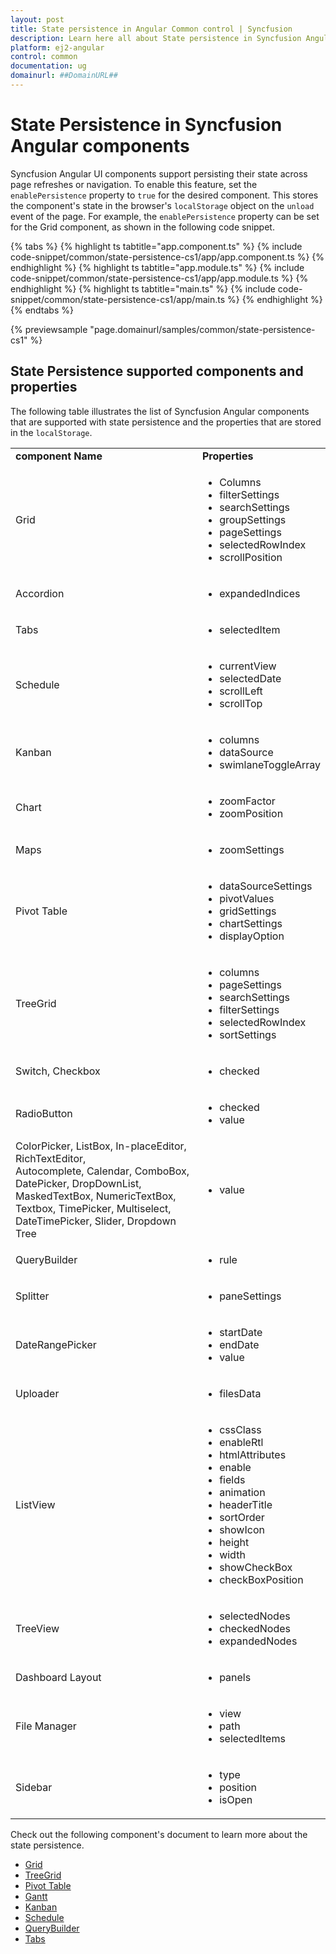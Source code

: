 ```yaml
---
layout: post
title: State persistence in Angular Common control | Syncfusion
description: Learn here all about State persistence in Syncfusion Angular Common control of Syncfusion Essential JS 2 and more.
platform: ej2-angular
control: common
documentation: ug
domainurl: ##DomainURL##
---
```


# State Persistence in Syncfusion Angular components

Syncfusion Angular UI components support persisting their state across page refreshes or navigation. To enable this feature, set the `enablePersistence` property to `true` for the desired component. This stores the component's state in the browser's `localStorage` object on the `unload` event of the page. For example, the `enablePersistence` property can be set for the Grid component, as shown in the following code snippet.

{% tabs %}
{% highlight ts tabtitle="app.component.ts" %}
{% include code-snippet/common/state-persistence-cs1/app/app.component.ts %}
{% endhighlight %}
{% highlight ts tabtitle="app.module.ts" %}
{% include code-snippet/common/state-persistence-cs1/app/app.module.ts %}
{% endhighlight %}
{% highlight ts tabtitle="main.ts" %}
{% include code-snippet/common/state-persistence-cs1/app/main.ts %}
{% endhighlight %}
{% endtabs %}
  
{% previewsample "page.domainurl/samples/common/state-persistence-cs1" %}

## State Persistence supported components and properties

The following table illustrates the list of Syncfusion Angular components that are supported with state persistence and the properties that are stored in the `localStorage`.

<!-- markdownlint-disable MD033 -->

<table>
<tr>
<td><b>component Name</b></td>
<td><b>Properties</b></td>
</tr>
<tr>
<td>Grid</td>
<td>
<ul>
<li>Columns</li>
<li>filterSettings</li>
<li>searchSettings</li>
<li>groupSettings</li>
<li>pageSettings</li>
<li>selectedRowIndex</li>
<li>scrollPosition</li>
</ul>
</td>
</tr>
<tr>
<td>Accordion</td>
<td>
<ul>
<li>expandedIndices</li>
</ul>
</td>
</tr>
<tr>
<td>Tabs</td>
<td>
<ul>
<li>selectedItem</li>
</ul>
</td>
</tr>
<tr>
<td>Schedule</td>
<td>
<ul>
<li>currentView</li>
<li>selectedDate</li>
<li>scrollLeft</li>
<li>scrollTop</li>
</ul>
</td>
</tr>
<tr>
<td>Kanban</td>
<td>
<ul>
<li>columns</li>
<li>dataSource</li>
<li>swimlaneToggleArray</li>
</ul>
</td>
</tr>
<tr>
<td>Chart</td>
<td>
<ul>
<li>zoomFactor</li>
<li>zoomPosition</li>
</ul>
</td>
</tr>
<tr>
<td>Maps</td>
<td>
<ul>
<li>zoomSettings</li>
</ul>
</td>
</tr>
<tr>
<td>Pivot Table</td>
<td>
<ul>
<li>dataSourceSettings</li>
<li>pivotValues</li>
<li>gridSettings</li>
<li>chartSettings</li>
<li>displayOption</li>
</ul>
</td>
</tr>
<tr>
<td>TreeGrid</td>
<td>
<ul>
<li>columns</li>
<li>pageSettings</li>
<li>searchSettings</li>
<li>filterSettings</li>
<li>selectedRowIndex</li>
<li>sortSettings</li>
</ul>
</td>
</tr>
<tr>
<td>Switch, Checkbox</td>
<td>
<ul>
<li>checked</li>
</ul>
</td>
</tr>
<tr>
<td>RadioButton</td>
<td>
<ul>
<li>checked</li>
<li>value</li>
</ul>
</td>
</tr>
<tr>
<td>ColorPicker, ListBox, In-placeEditor, RichTextEditor, <br>
Autocomplete, Calendar, ComboBox, DatePicker, DropDownList, <br>
MaskedTextBox, NumericTextBox, Textbox, TimePicker, Multiselect, <br> 
DateTimePicker, Slider, Dropdown Tree</td>
<td>
<ul>
<li>value</li>
</ul>
</td>
</tr>
<tr>
<td>QueryBuilder</td>
<td>
<ul>
<li>rule</li>
</ul>
</td>
</tr>
<tr>
<td>Splitter</td>
<td>
<ul>
<li>paneSettings</li>
</ul>
</td>
</tr>
<tr>
<td>DateRangePicker</td>
<td>
<ul>
<li>startDate</li>
<li>endDate</li>
<li>value</li>
</ul>
</td>
</tr>
<tr>
<td>Uploader</td>
<td>
<ul>
<li>filesData</li>
</ul>
</td>
</tr>
<tr>
<td>ListView</td>
<td>
<ul>
<li>cssClass</li>
<li>enableRtl</li>
<li>htmlAttributes</li>
<li>enable</li>
<li>fields</li>
<li>animation</li>
<li>headerTitle</li>
<li>sortOrder</li>
<li>showIcon</li>
<li>height</li>
<li>width</li>
<li>showCheckBox</li>
<li>checkBoxPosition</li>
</ul>
</td>
</tr>
<tr>
<td>TreeView</td>
<td>
<ul>
<li>selectedNodes</li>
<li>checkedNodes</li>
<li>expandedNodes</li>
</ul>
</td>
</tr>
<tr>
<td>Dashboard Layout</td>
<td>
<ul>
<li>panels</li>
</ul>
</td>
</tr>
<tr>
<td>File Manager</td>
<td>
<ul>
<li>view</li>
<li>path</li>
<li>selectedItems</li>
</ul>
</td>
</tr>
<tr>
<td>Sidebar</td>
<td>
<ul>
<li>type</li>
<li>position</li>
<li>isOpen</li>
</ul>
</td>
</tr>
</table>

<!-- markdownlint-enable MD033 -->

Check out the following component's document to learn more about the state persistence.

* [Grid](https://ej2.syncfusion.com/angular/documentation/grid/state-persistence/state-persistence/)
* [TreeGrid](https://ej2.syncfusion.com/angular/documentation/treegrid/state-persistence/state-persistence/)
* [Pivot Table](https://ej2.syncfusion.com/angular/documentation/pivotview/state-persistence/)
* [Gantt](https://ej2.syncfusion.com/angular/documentation/gantt/state-persistence/)
* [Kanban](https://ej2.syncfusion.com/angular/documentation/kanban/persistence/)
* [Schedule](https://ej2.syncfusion.com/angular/documentation/schedule/state-persistence/)
* [QueryBuilder](https://ej2.syncfusion.com/angular/documentation/query-builder/how-to/state-persistence/)
* [Tabs](https://ej2.syncfusion.com/angular/documentation/tab/how-to/set-state-persistence-of-the-tab-component/)